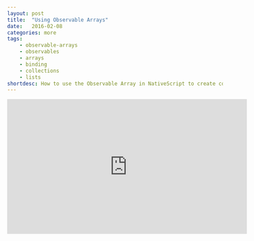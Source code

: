```yaml
---
layout: post
title:  "Using Observable Arrays"
date:   2016-02-08
categories: more
tags: 
    - observable-arrays
    - observables
    - arrays
    - binding
    - collections
    - lists
shortdesc: How to use the Observable Array in NativeScript to create collections of items that are bound to a user interface.
---
```

<iframe width="560" height="315" src="https://www.youtube.com/embed/Mt5F1xe4tQQ" frameborder="0" allowfullscreen></iframe>